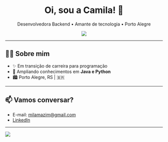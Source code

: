 <!-- Título de destaque -->
<h1 align="center">Oi, sou a Camila! 👋</h1>
<p align="center">
  Desenvolvedora Backend • Amante de tecnologia • Porto Alegre
</p>

<!-- Badges das techs principais (use shields.io ou arredonde para suas favoritas) -->
<p align="center">
  <!-- Skillicons para ícones bonitos (pode adicionar/remover linguagens) -->  
  <img src="https://skillicons.dev/icons?i=java,python,c,git,postgres,mysql,eclipse,vscode,anaconda" />
</p>

---

## 👩‍💻 Sobre mim

- ✨ Em transição de carreira para programação
- 🌱 Ampliando conhecimentos em **Java e Python**
- 🏙️ Porto Alegre, RS | 🇧🇷

<!--## 🚀 Projetos em destaque

| Projeto | Descrição | Tecnologias |
|---------|-------------------------------|--------------|
| [Projeto 1](https://github.com/seuusuario/projeto1) | Sistema para gestão de tarefas escolares | Python, Flask, PostgreSQL |
| [Projeto 2](https://github.com/seuusuario/projeto2) | Bot de Telegram para organização de estudos | Node.js, Telegraf |
| [Projeto 3](https://github.com/seuusuario/projeto3) | Painel de visualização de dados | React, Chart.js, API REST | -->

---

## 📫 Vamos conversar?

- E-mail: milamazim@gmail.com
- [LinkedIn](https://linkedin.com/in/camila-c-marques)

---
  
<img src="https://github-readme-stats.vercel.app/api/top-langs/?username=milamazim&layout=compact&theme=tokyonight"/>
  

<!--## Hi there 👋 -->

<!--
**milamazim/milamazim** is a ✨ _special_ ✨ repository because its `README.md` (this file) appears on your GitHub profile.

Here are some ideas to get you started:

- 🔭 I’m currently working on ...
- 🌱 I’m currently learning ...
- 👯 I’m looking to collaborate on ...
- 🤔 I’m looking for help with ...
- 💬 Ask me about ...
- 📫 How to reach me: ...
- 😄 Pronouns: ...
- ⚡ Fun fact: ...
-->
